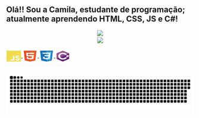 ## Olá!! Sou a Camila, estudante de programação; atualmente aprendendo HTML, CSS, JS e C#!
<div align="center">
  <a href="https://github.com/letiercamila">
  <img height="180em" src="https://github-readme-stats.vercel.app/api?username=letiercamila&show_icons=true&theme=cobalt&include_all_commits=true&count_private=true"/><br>
  <img height="180em" src="https://github-readme-stats.vercel.app/api/top-langs/?username=letiercamila&layout=compact&langs_count=7&theme=cobalt"/>
</div>
<div style="display: inline_block"><br>
  <img align="center" alt="Rafa-Js" height="30" width="40" src="https://raw.githubusercontent.com/devicons/devicon/master/icons/javascript/javascript-plain.svg">
  <img align="center" alt="Rafa-HTML" height="30" width="40" src="https://raw.githubusercontent.com/devicons/devicon/master/icons/html5/html5-original.svg">
  <img align="center" alt="Rafa-CSS" height="30" width="40" src="https://raw.githubusercontent.com/devicons/devicon/master/icons/css3/css3-original.svg">
  <img align="center" alt="Rafa-Csharp" height="30" width="40" src="https://raw.githubusercontent.com/devicons/devicon/master/icons/csharp/csharp-original.svg">
</div>
  
  ##
 
  ![Snake animation](https://github.com/letiercamila/letiercamila/blob/output/github-contribution-grid-snake.svg)
